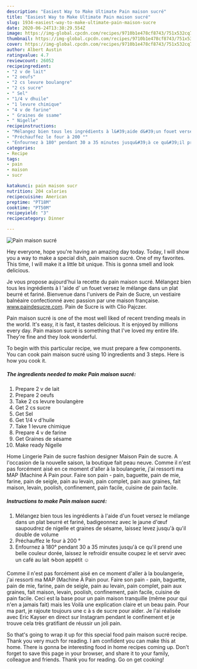 ```yaml
---
description: "Easiest Way to Make Ultimate Pain maison sucré"
title: "Easiest Way to Make Ultimate Pain maison sucré"
slug: 1934-easiest-way-to-make-ultimate-pain-maison-sucre
date: 2020-06-24T13:38:29.554Z
image: https://img-global.cpcdn.com/recipes/9710b1e478cf8743/751x532cq70/pain-maison-sucre-photo-principale-de-la-recette.jpg
thumbnail: https://img-global.cpcdn.com/recipes/9710b1e478cf8743/751x532cq70/pain-maison-sucre-photo-principale-de-la-recette.jpg
cover: https://img-global.cpcdn.com/recipes/9710b1e478cf8743/751x532cq70/pain-maison-sucre-photo-principale-de-la-recette.jpg
author: Albert Austin
ratingvalue: 4.7
reviewcount: 26052
recipeingredient:
- "2 v de lait"
- "2 oeufs"
- "2 cs levure boulangre"
- "2 cs sucre"
- " Sel"
- "1/4 v dhuile"
- "1 levure chimique"
- "4 v de farine"
- " Graines de ssame"
- " Nigelle"
recipeinstructions:
- "Mélangez bien tous les ingrédients à l&#39;aide d&#39;un fouet versez le mélange dans un plat beurré et fariné, badigeonnez avec le jaune d&#39;œuf saupoudrez de nigelle et graines de sésame, laissez levez jusqu&#39;à qu&#39;il double de volume"
- "Préchauffez le four à 200 °"
- "Enfournez à 180° pendant 30 a 35 minutes jusqu&#39;à ce qu&#39;il prend une belle couleur dorée, laissez le refroidir ensuite coupez le et servir avec un café au lait ☕bon appétit ☺️"
categories:
- Recipe
tags:
- pain
- maison
- sucr

katakunci: pain maison sucr 
nutrition: 204 calories
recipecuisine: American
preptime: "PT18M"
cooktime: "PT50M"
recipeyield: "3"
recipecategory: Dinner

---
```



![Pain maison sucré](https://img-global.cpcdn.com/recipes/9710b1e478cf8743/751x532cq70/pain-maison-sucre-photo-principale-de-la-recette.jpg)

Hey everyone, hope you're having an amazing day today. Today, I will show you a way to make a special dish, pain maison sucré. One of my favorites. This time, I will make it a little bit unique. This is gonna smell and look delicious.

Je vous propose aujourd&#39;hui la recette du pain maison sucré. Mélangez bien tous les ingrédients à l &#39;aide d&#39; un fouet versez le mélange dans un plat beurré et fariné. Bienvenue dans l&#39;univers de Pain de Sucre, un vestiaire balnéaire confectionné avec passion par une maison française. www.paindesucre.com. Pain de Sucre is with Clio Pajczer.

Pain maison sucré is one of the most well liked of recent trending meals in the world. It's easy, it is fast, it tastes delicious. It is enjoyed by millions every day. Pain maison sucré is something that I've loved my entire life. They're fine and they look wonderful.


To begin with this particular recipe, we must prepare a few components. You can cook pain maison sucré using 10 ingredients and 3 steps. Here is how you cook it.

<!--inarticleads1-->

##### The ingredients needed to make Pain maison sucré:

1. Prepare 2 v de lait
1. Prepare 2 oeufs
1. Take 2 cs levure boulangère
1. Get 2 cs sucre
1. Get  Sel
1. Get 1/4 v d&#39;huile
1. Take 1 levure chimique
1. Prepare 4 v de farine
1. Get  Graines de sésame
1. Make ready  Nigelle


Home Lingerie Pain de sucre fashion designer Maison Pain de sucre. A l&#39;occasion de la nouvelle saison, la boutique fait peau neuve. Comme il n&#39;est pas forcément aisé en ce moment d&#39;aller à la boulangerie, j&#39;ai ressorti ma MAP (Machine À Pain pour. Faire son pain - pain, baguette, pain de mie, farine, pain de seigle, pain au levain, pain complet, pain aux graines, fait maison, levain, poolish, confinement, pain facile, cuisine de pain facile. 

<!--inarticleads2-->

##### Instructions to make Pain maison sucré:

1. Mélangez bien tous les ingrédients à l&#39;aide d&#39;un fouet versez le mélange dans un plat beurré et fariné, badigeonnez avec le jaune d&#39;œuf saupoudrez de nigelle et graines de sésame, laissez levez jusqu&#39;à qu&#39;il double de volume
1. Préchauffez le four à 200 °
1. Enfournez à 180° pendant 30 a 35 minutes jusqu&#39;à ce qu&#39;il prend une belle couleur dorée, laissez le refroidir ensuite coupez le et servir avec un café au lait ☕bon appétit ☺️


Comme il n&#39;est pas forcément aisé en ce moment d&#39;aller à la boulangerie, j&#39;ai ressorti ma MAP (Machine À Pain pour. Faire son pain - pain, baguette, pain de mie, farine, pain de seigle, pain au levain, pain complet, pain aux graines, fait maison, levain, poolish, confinement, pain facile, cuisine de pain facile. Ceci est la base pour un pain maison tranquille (même pour qui n&#39;en a jamais fait) mais les Voilà une explication claire et un beau pain. Pour ma part, je rajoute toujours une c à s de sucre pour aider. Je l&#39;ai réalisée avec Eric Kayser en direct sur Instagram pendant le confinement et je trouve cela très gratifiant de réussir un joli pain. 

So that's going to wrap it up for this special food pain maison sucré recipe. Thank you very much for reading. I am confident you can make this at home. There is gonna be interesting food in home recipes coming up. Don't forget to save this page in your browser, and share it to your family, colleague and friends. Thank you for reading. Go on get cooking!
